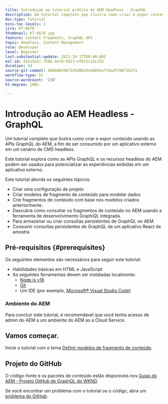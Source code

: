 ```yaml
---
title: Introdução ao tutorial prático do AEM Headless - GraphQL
description: Um tutorial completo que ilustra como criar e expor conteúdo usando APIs GraphQL do AEM.
doc-type: Tutorial
mini-toc-levels: 1
jira: KT-6678
thumbnail: KT-6678.jpg
feature: Content Fragments, GraphQL API
topic: Headless, Content Management
role: Developer
level: Beginner
last-substantial-update: 2022-10-17T00:00:00Z
exl-id: 41e15a2c-758b-4e7d-9d23-ef671c1dc155
duration: 54
source-git-commit: 888b00396f1d5d0b2dcb6895affdadf2907162fa
workflow-type: ht
source-wordcount: '238'
ht-degree: 100%

---
```


# Introdução ao AEM Headless - GraphQL

Um tutorial completo que ilustra como criar e expor conteúdo usando as APIs GraphQL do AEM, a fim de ser consumido por um aplicativo externo em um cenário de CMS headless.

Este tutorial explora como as APIs GraphQL e os recursos headless do AEM podem ser usados para potencializar as experiências exibidas em um aplicativo externo.

Este tutorial aborda os seguintes tópicos:

* Criar uma configuração de projeto
* Criar modelos de fragmento de conteúdo para modelar dados
* Crie fragmentos de conteúdo com base nos modelos criados anteriormente.
* Descubra como consultar os fragmentos de conteúdo no AEM usando a ferramenta de desenvolvimento GraphiQL integrada.
* Para armazenar ou criar consultas persistentes de GraphQL no AEM
* Consumir consultas persistentes de GraphQL de um aplicativo React de amostra

## Pré-requisitos {#prerequisites}

Os seguintes elementos são necessários para seguir este tutorial:

* Habilidades básicas em HTML e JavaScript
* As seguintes ferramentas devem ser instaladas localmente:
   * [Node.js v18](https://nodejs.org/)
   * [Git](https://git-scm.com/)
   * Um IDE (por exemplo, [Microsoft® Visual Studio Code](https://code.visualstudio.com/))

### Ambiente do AEM

Para concluir este tutorial, é recomendável que você tenha acesso de admin do AEM a um ambiente do AEM as a Cloud Service.

## Vamos começar.

Inicie o tutorial com o tema [Definir modelos de fragmento de conteúdo](content-fragment-models.md).

## Projeto do GitHub

O código-fonte e os pacotes de conteúdo estão disponíveis nos [Guias do AEM - Projeto GitHub de GraphQL do WKND](https://github.com/adobe/aem-guides-wknd-graphql).

Se você encontrar um problema com o tutorial ou o código, abra um [problema do GitHub](https://github.com/adobe/aem-guides-wknd-graphql/issues).
